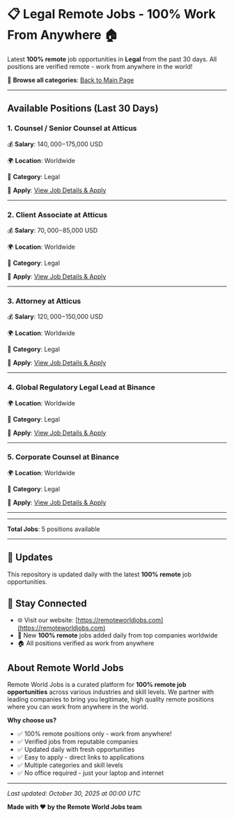# 📋 Legal Remote Jobs - 100% Work From Anywhere 🏠

Latest **100% remote** job opportunities in **Legal** from the past 30 days. All positions are verified remote - work from anywhere in the world!

🔗 **Browse all categories**: [Back to Main Page](README.md)

---

## Available Positions (Last 30 Days)

### 1. Counsel / Senior Counsel at Atticus

💰 **Salary**: $140,000-$175,000 USD

🌍 **Location**: Worldwide

📍 **Category**: Legal

🔗 **Apply**: [View Job Details & Apply](https://remoteworldjobs.com/counsel-senior-counsel-atticus)

---

### 2. Client Associate at Atticus

💰 **Salary**: $70,000-$85,000 USD

🌍 **Location**: Worldwide

📍 **Category**: Legal

🔗 **Apply**: [View Job Details & Apply](https://remoteworldjobs.com/client-associate-atticus)

---

### 3. Attorney at Atticus

💰 **Salary**: $120,000-$150,000 USD

🌍 **Location**: Worldwide

📍 **Category**: Legal

🔗 **Apply**: [View Job Details & Apply](https://remoteworldjobs.com/attorney-atticus)

---

### 4. Global Regulatory Legal Lead at Binance

🌍 **Location**: Worldwide

📍 **Category**: Legal

🔗 **Apply**: [View Job Details & Apply](https://remoteworldjobs.com/global-regulatory-legal-lead-binance)

---

### 5. Corporate Counsel at Binance

🌍 **Location**: Worldwide

📍 **Category**: Legal

🔗 **Apply**: [View Job Details & Apply](https://remoteworldjobs.com/corporate-counsel-binance)

---


---

**Total Jobs**: 5 positions available

---

## 🔄 Updates

This repository is updated daily with the latest **100% remote** job opportunities.

## 📧 Stay Connected

- 🌐 Visit our website: [https://remoteworldjobs.com](https://remoteworldjobs.com)
- 💼 New **100% remote** jobs added daily from top companies worldwide
- 🏠 All positions verified as work from anywhere

## About Remote World Jobs

Remote World Jobs is a curated platform for **100% remote job opportunities** across various industries and skill levels. We partner with leading companies to bring you legitimate, high quality remote positions where you can work from anywhere in the world.

**Why choose us?**
- ✅ 100% remote positions only - work from anywhere!
- ✅ Verified jobs from reputable companies
- ✅ Updated daily with fresh opportunities
- ✅ Easy to apply - direct links to applications
- ✅ Multiple categories and skill levels
- ✅ No office required - just your laptop and internet

---

_Last updated: October 30, 2025 at 00:00 UTC_

**Made with ❤️ by the Remote World Jobs team**
